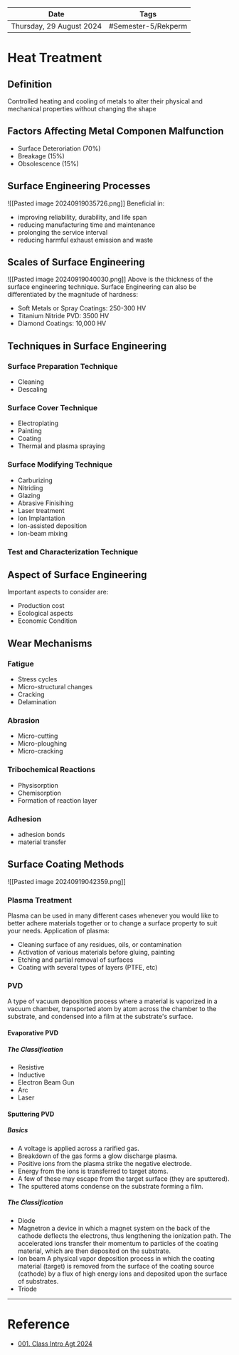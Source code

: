 | Date                     | Tags                |
| ------------------------ | ------------------- |
| Thursday, 29 August 2024 | #Semester-5/Rekperm |

# Heat Treatment
## Definition
Controlled heating and cooling of metals to alter their
physical and mechanical properties without changing
the shape
## Factors Affecting Metal Componen Malfunction
- Surface Deteroriation (70%)
- Breakage (15%)
- Obsolescence (15%)

## Surface Engineering Processes
![[Pasted image 20240919035726.png]]
Beneficial in:
- improving reliability, durability, and life span
- reducing manufacturing time and maintenance
- prolonging the service interval
- reducing harmful exhaust emission and waste

## Scales of Surface Engineering
![[Pasted image 20240919040030.png]]
Above is the thickness of the surface engineering technique. Surface Engineering can also be differentiated by the magnitude of hardness:
- Soft Metals or Spray Coatings: 250-300 HV
- Titanium Nitride PVD: 3500 HV
- Diamond Coatings: 10,000 HV

## Techniques in Surface Engineering
### Surface Preparation Technique
- Cleaning
- Descaling
### Surface Cover Technique
- Electroplating
- Painting
- Coating
- Thermal and plasma spraying
### Surface Modifying Technique
- Carburizing
- Nitriding
- Glazing
- Abrasive Finisihing
- Laser treatment
- Ion Implantation
- Ion-assisted deposition
- Ion-beam mixing
### Test and Characterization Technique


## Aspect of Surface Engineering
Important aspects to consider are:
- Production cost
- Ecological aspects
- Economic Condition

## Wear Mechanisms
### Fatigue
- Stress cycles
- Micro-structural changes
- Cracking
- Delamination
### Abrasion
- Micro-cutting
- Micro-ploughing
- Micro-cracking
### Tribochemical Reactions
- Physisorption
- Chemisorption
- Formation of reaction layer
### Adhesion
- adhesion bonds
- material transfer

## Surface Coating Methods
![[Pasted image 20240919042359.png]]
### Plasma Treatment
Plasma can be used in many different cases whenever you would like to better adhere materials together or to change a surface property to suit your needs. Application of plasma:
- Cleaning surface of any residues, oils, or contamination
- Activation of various materials before gluing, painting
- Etching and partial removal of surfaces
- Coating with several types of layers (PTFE, etc)

### PVD
A type of vacuum deposition process where a material is vaporized in a vacuum chamber, transported atom by atom across the chamber to the substrate, and condensed into a film at the substrate's surface.
#### Evaporative PVD
##### The Classification
- Resistive
- Inductive
- Electron Beam Gun
- Arc
- Laser
#### Sputtering PVD
##### Basics
- A voltage is applied across a rarified gas.
- Breakdown of the gas forms a glow discharge plasma.
- Positive ions from the plasma strike the negative electrode.
- Energy from the ions is transferred to  target atoms.
- A few of these may escape from the target surface (they are sputtered).
- The sputtered atoms condense on the substrate forming a film.
##### The Classification
- Diode
- Magnetron
	a device in which a magnet system on the back of the cathode deflects the electrons, thus lengthening the ionization path. The accelerated ions transfer their momentum to particles of the coating material, which are then deposited on the substrate.
- Ion beam
	A physical vapor deposition process in which the coating material (target) is removed from the surface of the coating source (cathode) by a flux of high energy ions and deposited upon the surface of substrates.
- Triode



---


# Reference
- [001. Class Intro Agt 2024](https://drive.google.com/open?id=1G7pz6CTgtrp8En9cd6iQsgVS_1tKL1rF&usp=drive_fs)

